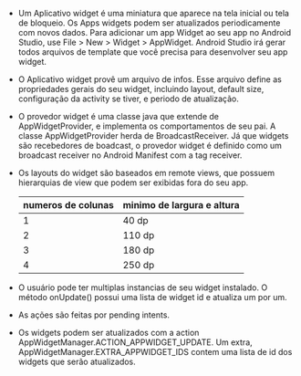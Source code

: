 - Um Aplicativo widget é uma miniatura que aparece na tela inicial ou tela de bloqueio. 
  Os Apps widgets podem ser atualizados periodicamente com novos dados. Para adicionar um app Widget ao seu app no Android Studio, use File > New > Widget > AppWidget.
  Android Studio irá gerar todos arquivos de template que você precisa para desenvolver seu app widget.
  
- O Aplicativo widget provê um arquivo de infos. Esse arquivo define as propriedades gerais do seu widget, incluindo layout, default size, configuração da activity se tiver,
  e periodo de atualização.
  
- O provedor widget é uma classe java que extende de AppWidgetProvider, e implementa os comportamentos de seu pai. A classe AppWidgetProvider herda de BroadcastReceiver.
  Já que widgets são recebedores de boadcast, o provedor widget é definido como um broadcast receiver no Android Manifest com a tag receiver.
  
- Os layouts do widget são baseados em remote views, que possuem hierarquias de view que podem ser exibidas fora do seu app.
  
  |  numeros de colunas | minimo de largura e altura  |
  |---------------------|-----------------------------|
  |  1                  |  40 dp                      |
  |  2                  |  110 dp                     |
  |  3                  |  180 dp                     |
  |  4                  |  250 dp                     |
  
- O usuário pode ter multiplas instancias de seu widget instalado. O método onUpdate() possui uma lista de widget id e atualiza um por um.

- As ações são feitas por pending intents.

- Os widgets podem ser atualizados com a action AppWidgetManager.ACTION_APPWIDGET_UPDATE. Um extra, AppWidgetManager.EXTRA_APPWIDGET_IDS contem uma lista de id dos widgets que serão atualizados.